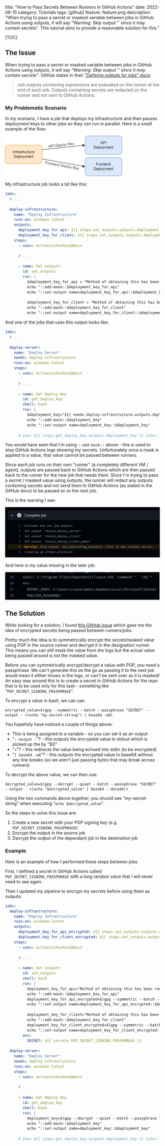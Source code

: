 title: "How to Pass Secrets Between Runners in GitHub Actions"
date: 2022-06-15
category: Tutorials
tags: [github]
feature: feature.png
description: "When trying to pass a secret or masked variable between jobs in GitHub Actions using outputs, it will say \"Warning: Skip output '' since it may contain secrets\". This tutorial aims to provide a reasonable solution for this."

[TOC]

## The Issue

When trying to pass a secret or masked variable between jobs in GitHub Actions using outputs, it will say *"Warning: Skip output '' since it may contain secrets"*. GitHub states in their ["Defining outputs for jobs" docs](https://docs.github.com/en/actions/using-jobs/defining-outputs-for-jobs#overview):

> Job outputs containing expressions are evaluated on the runner at the end of each job. Outputs containing secrets are redacted on the runner and not sent to GitHub Actions.

### My Problematic Scenario

In my scenario, I have a job that deploys my infrastructure and then passes deployment keys to other jobs so they can run in parallel. Here is a small example of the flow:

![Flow Example](/posts/how-to-pass-secrets-between-runners-in-github-actions/flow-example.png)

My infrastructure job looks a bit like this:

```yaml
jobs:
  # ...
  
  deploy-infrastructure:
    name: "Deploy Infrastructure"
    runs-on: windows-latest
    outputs:
      deployment_key_for_api: ${{ steps.set_outputs.outputs.deployment_key_for_api }}
      deployment_key_for_client: ${{ steps.set_outputs.outputs.deployment_key_for_client }}
    steps:
      - uses: actions/checkout@main

      # ...

      - name: Set outputs
        id: set_outputs
        run: |
          $deployment_key_for_api = "Method of obtaining this has been removed for simplicity..."
          echo "::add-mask::$deployment_key_for_api"
          echo "::set-output name=deployment_key_for_api::$deployment_key_for_api"

          $deployment_key_for_client = "Method of obtaining this has been removed for simplicity..."
          echo "::add-mask::$deployment_key_for_client"
          echo "::set-output name=deployment_key_for_client::$deployment_key_for_client"
```

And one of the jobs that uses this output looks like:


```yaml
jobs:
  # ...

  deploy-server:
    name: "Deploy Server"
    needs: deploy-infrastructure
    runs-on: windows-latest
    steps:
      - uses: actions/checkout@main

      # ...

      - name: Get Deploy Key
        id: get_deploy_key
        shell: bash
        run: |
          $deployment_key="${{ needs.deploy-infrastructure.outputs.deployment_key_for_api }}"
          echo "::add-mask::$deployment_key"
          echo "::set-output name=deployment_key::$deployment_key"

      # Uses ${{ steps.get_deploy_key.outputs.deployment_key }} later...
```

You would have seen that I'm using `::add-mask::` above - this is used to stop GitHub Actions logs showing my secrets. Unfortunately once a mask is applied to a value, that value cannot be passed between runners.

Since each job runs on their own "runner" (a completely different VM / agent), outputs are passed back to GitHub Actions which are then passed back to the runner for the new job that needs them. Since I'm trying to pass a secret / masked value using outputs, the runner will redact any outputs containing secrets and not send them to GitHub Actions (as stated in the GitHub docs) to be passed on to the next job.

This is the warning I see:

![GitHub Actions skip because of secret/mask](/posts/how-to-pass-secrets-between-runners-in-github-actions/ga-skip-because-of-secret.png)


And here is my value missing in the later job:

![GitHub Actions skip leads to an empty value](/posts/how-to-pass-secrets-between-runners-in-github-actions/ga-skip-leads-to-empty-value.png)


## The Solution

While looking for a solution, I found [this GitHub issue](https://github.com/actions/runner/issues/1498) which gave me the idea of encrypted secrets being passed between runners/jobs.

Pretty much the idea is to symmetrically encrypt the secret/masked value using PGP in the source runner and decrypt it in the designation runner. This means you can still mask the value from the logs but the actual value being passed around is not the masked value.

Before you can symmetrically encrypt/decrypt a value with PGP, you need a passphrase. We can't generate this on the go as passing it to the next job would mean it either shows in the logs, or can't be sent over as it is masked! An easy way around this is to create a secret in GitHub Actions for the repo that is to be used only for this task - something like "`PGP_SECRET_SIGNING_PASSPHRASE`".

To encrypt a value in bash, we can use:

```
encrypted_value=$(gpg --symmetric --batch --passphrase "SECRET" --output - <(echo "my-secret-string") | base64 -w0)
```

You hopefully have noticed a couple of things above:

- This is being assigned to a variable - so you can set it as an output
- "`--output -`"? - this outputs the encrypted value to stdout which is picked up the by "$()"
- "`<`"? - this redirects the value being echoed into stdin (to be encrypted)
- "`| base64 -w0`"? - this outputs the encrypted value to base64 without any line breaks (so we aren't just passing bytes that may break across runners)

To decrypt the above value, we can then use:

```
decrypted_value=$(gpg --decrypt --quiet --batch --passphrase "SECRET" --output - <(echo "$encrypted_value" | base64 --decode))
```

Using the two commands above together, you should see "my-secret-string" when executing "`echo $decrypted_value`".


So the steps to solve this issue are:

1. Create a new secret with your PGP signing key (e.g. `PGP_SECRET_SIGNING_PASSPHRASE`)
2. Encrypt the output in the source job
3. Decrypt the output of the dependant job in the destination job

### Example

Here is an example of how I performed these steps between jobs.

First, I defined a secret in GitHub Actions called `PGP_SECRET_SIGNING_PASSPHRASE` with a long random value that I will never need to see again.


Then I updated my pipeline to encrypt my secrets before using them as outputs:

```yaml
jobs:
  deploy-infrastructure:
    name: "Deploy Infrastructure"
    runs-on: windows-latest
    outputs:
      deployment_key_for_api_encrypted: ${{ steps.set_outputs.outputs.deployment_key_for_api_encrypted }}
      deployment_key_for_client_encrypted: ${{ steps.set_outputs.outputs.deployment_key_for_client_encrypted }}
    steps:
      - uses: actions/checkout@main

      # ...

      - name: Set outputs
        id: set_outputs
        shell: bash
        run: |
          deployment_key_for_api="Method of obtaining this has been removed for simplicity..."
          echo "::add-mask::$deployment_key_for_api"
          deployment_key_for_api_encrypted=$(gpg --symmetric --batch --passphrase "$SECRET" --output - <(echo "$deployment_key_for_api") | base64 -w0)
          echo "::set-output name=deployment_key_for_api_encrypted::$deployment_key_for_api_encrypted"

          deployment_key_for_client="Method of obtaining this has been removed for simplicity..."
          echo "::add-mask::$deployment_key_for_client"
          deployment_key_for_client_encrypted=$(gpg --symmetric --batch --passphrase "$SECRET" --output - <(echo "$deployment_key_for_client") | base64 -w0)
          echo "::set-output name=deployment_key_for_client_encrypted::$deployment_key_for_client_encrypted"
        env:
          SECRET: ${{ secrets.PGP_SECRET_SIGNING_PASSPHRASE }}

  deploy-server:
    name: "Deploy Server"
    needs: deploy-infrastructure
    runs-on: windows-latest
    steps:
      - uses: actions/checkout@main

      # ...

      - name: Get Deploy Key
        id: get_deploy_key
        shell: bash
        run: |
          deployment_key=$(gpg --decrypt --quiet --batch --passphrase "$SECRET" --output - <(echo "${{ needs.deploy-infrastructure.outputs.deployment_key_for_api_encrypted }}" | base64 --decode))
          echo "::add-mask::$deployment_key"
          echo "::set-output name=deployment_key::$deployment_key"

      # Uses ${{ steps.get_deploy_key.outputs.deployment_key }} later...
```
